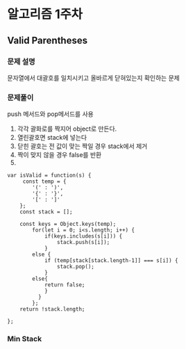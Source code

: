 # 알고리즘 1주차

## Valid Parentheses

### 문제 설명

문자열에서 대괄호를 일치시키고 올바르게 닫혀있는지 확인하는 문제

### 문제풀이

push 메서드와 pop메서드를 사용

1. 각각 괄화로를 짝지어 object로 만든다.
2. 열린괄호면 stack에 넣는다
3. 닫힌 괄호는 전 값이 맞는 짝일 경우 stack에서 제거
4. 짝이 맞지 않을 경우 false를 반환
5.

```
var isValid = function(s) {
     const temp = {
        '(' : ')',
        '{' : '}',
        '[' : ']'
    };
    const stack = [];

    const keys = Object.keys(temp);
        for(let i = 0; i<s.length; i++) {
            if(keys.includes(s[i])) {
                stack.push(s[i]);
            }
        else {
            if (temp[stack[stack.length-1]] === s[i]) {
                stack.pop();
            }
        else{
            return false;
            }
          }
        };
    return !stack.length;

};
```

### Min Stack
